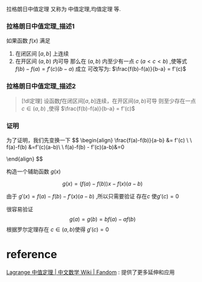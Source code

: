 
拉格朗日中值定理 又称为 中值定理,均值定理 等.

### 拉格朗日中值定理_描述1
如果函数 $f(x)$ 满足 
1. 在闭区间 $[a,b]$ 上连续
2. 在开区间 $(a,b)$ 内可导
那么在 $(a,b)$ 内至少有一点 $c$ $(a<c<b)$ ,使等式 $f(b)-f(a)=f'(c)(b-a)$ 成立
可改写为:  $\frac{f(b)-f(a)}{b-a} = f'(c)$

### 拉格朗日中值定理_描述2
> [!dl定理] 
> 设函数$f$在闭区间$[a,b]$连续，在开区间$(a,b)$可导
> 则至少存在一点 $c \in (a,b)$ ,使得 $\frac{f(b)-f(a)}{b-a} = f'(c)$

### 证明 
为了证明，我们先变换一下
$$
\begin{align}
\frac{f(a)-f(b)}{a-b} &= f'(c) \\ \\
f(a)-f(b)  &=f'(c)(a-b)\\ \\
f(a)-f(b) - f'(c)(a-b)&=0

\end{align}
$$

构造一个辅助函数 $g(x)$  

$$
g(x) =  (f(a)-f(b))x - f(x)(a-b) 
$$

由于 $g'(x) = f(a)-f(b) - f'(x)(a-b)$ ,所以只需要验证 存在$c$ 使$g'(c)=0$

很容易验证
$$
g(a)=g(b)=bf(a)-af(b)
$$
根据罗尔定理存在 $c∈(a,b)$使得 $g'(c)=0$


# reference
[Lagrange 中值定理 | 中文数学 Wiki | Fandom](https://math.fandom.com/zh/wiki/Lagrange_%E4%B8%AD%E5%80%BC%E5%AE%9A%E7%90%86) : 提供了更多延伸和应用

